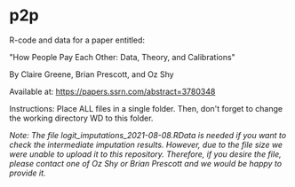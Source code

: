 
# p2p
R-code and data for a paper entitled: 

"How People Pay Each Other: Data, Theory, and Calibrations"

By Claire Greene, Brian Prescott, and Oz Shy

Available at: https://papers.ssrn.com/abstract=3780348 

Instructions: Place ALL files in a single folder. Then, don't forget to change the working directory WD to this folder. 

*Note: The file logit_imputations_2021-08-08.RData is needed if you want to check the intermediate imputation results. However, due to the file size we were unable to upload it to this repository. Therefore, if you desire the file, please contact one of Oz Shy or Brian Prescott and we would be happy to provide it.*
